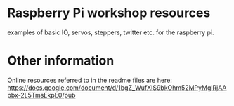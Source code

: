 # Raspberry Pi workshop resources

examples of basic IO, servos, steppers, twitter etc. for the raspberry pi.

# Other information

Online resources referred to in the readme files are here: https://docs.google.com/document/d/1bgZ_WufXIS9bkOhm52MPyMglRjAApbx-2L5TmsEkpE0/pub
